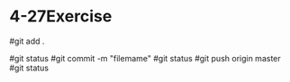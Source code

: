 # 4-27Exercise

#git add .

#git status
#git commit -m "filemame"
#git status
#git push origin master
#git status
